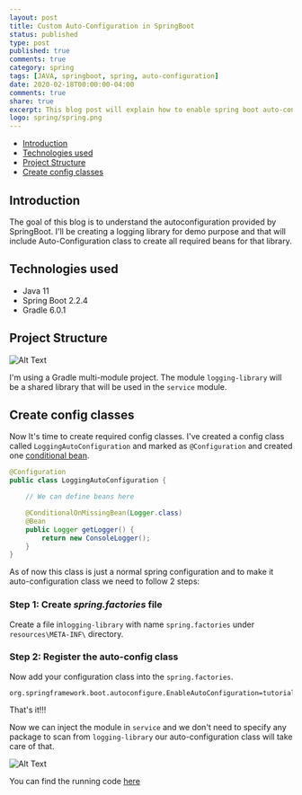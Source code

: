 ```yaml
---
layout: post
title: Custom Auto-Configuration in SpringBoot
status: published
type: post
published: true
comments: true
category: spring
tags: [JAVA, springboot, spring, auto-configuration]
date: 2020-02-18T00:00:00-04:00
comments: true
share: true
excerpt: This blog post will explain how to enable spring boot auto-configuration for your shared library/project.
logo: spring/spring.png
---
```

* [Introduction](#introduction)
* [Technologies used](#tech-used)
* [Project Structure](#structure)
* [Create config classes](#config-classes)

## Introduction <a name="introduction"></a>
The goal of this blog is to understand the autoconfiguration provided by SpringBoot. I'll be creating a logging library for demo purpose and that will include Auto-Configuration class to create all required beans for that library. 

## Technologies used <a name="tech-used"></a>

* Java 11
* Spring Boot 2.2.4
* Gradle 6.0.1

## Project Structure <a name="structure"></a>
![Alt Text](https://dev-to-uploads.s3.amazonaws.com/i/bo4objeiz94xh40vme53.png)

I'm using a Gradle multi-module project. The module `logging-library` will be a shared library that will be used in the `service` module.

## Create config classes <a name="config-classes"></a>
Now It's time to create required config classes. I've created a config class called `LoggingAutoConfiguration` and marked as `@Configuration` and created one [conditional bean](#).

```java
@Configuration
public class LoggingAutoConfiguration {

    // We can define beans here

    @ConditionalOnMissingBean(Logger.class)
    @Bean
    public Logger getLogger() {
        return new ConsoleLogger();
    }
}
```
As of now this class is just a normal spring configuration and to make it auto-configuration class we need to follow 2 steps:

### Step 1: Create *spring.factories* file
Create a file in`logging-library` with name `spring.factories` under `resources\META-INF\` directory.
### Step 2: Register the auto-config class 
Now add your configuration class into the `spring.factories`.
```properties
org.springframework.boot.autoconfigure.EnableAutoConfiguration=tutorials.logging.LoggingAutoConfiguration
```

That's it!!!

Now we can inject the module in `service` and we don't need to specify any package to scan from `logging-library` our auto-configuration class will take care of that.

![Alt Text](https://dev-to-uploads.s3.amazonaws.com/i/ih7dvtntzv436823selo.png)

You can find the running code [here](https://github.com/jeetmp3/tutorials/tree/master/springboot-auto-config)
